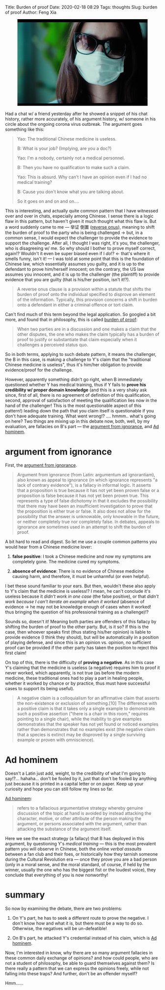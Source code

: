 Title: Burden of proof
Date: 2020-02-18 08:29
Tags: thoughts
Slug: burden of proof
Author: Feng Xia

<figure class="col s12">
  <img src="images/burden%20of%20proof.jpg"/>
</figure>


Had a chat w/ a friend yesterday after he showed a snippet of his chat
history, rather more accurately, of his argument history, w/ someone
in his circle about the ongoing corona virus outbreak. The argument
goes something like this:

> Yao: The traditional Chinese medicine is useless.
>
> B: What is your job? (Implying, are you a doc?)
>
> Yao: I'm a nobody, certainly not a medical personnel.
>
> B: Then you have no qualification to make such a claim.
>
> Yao: This is absurd. Why can't I have an opinion even if I had no
> medical training?
>
> B: Cause you don't know what you are talking about.
> 
> So it goes on and on and on....

This is interesting, and actually quite common pattern that I have
witnessed over and over in chats, especially among Chinese. I sense
there is a logic flaw in this pattern, but haven't given it much
thought what this flaw is. But a word suddenly came to me &mdash; 举证
倒置 ([reverse onus][1]), meaning to shift the burden of proof to the
party who is being challenged &rarr; but, in a common sense, I would
expect the challenger to provide the evidence to support the
challenge. After all, I thought I was right, it's you, the challenger,
who is disagreeing w/ me. So why should I bother to prove myself
correct, again!? Wouldn't it even be super biased even if I _do_!?
&larr; that's where it smells funny, isn't it! &mdash; I was told at
some point that this is the foundation of Chinese law, which
essentially assumes you guilty, and it is up to the defendant to prove
him/herself innocent; on the contrary, the US law assumes you
innocent, and it is up to the challenger (the plaintiff) to provide
evidence that you are guilty (that is his/her position, isn't it!?).

> A reverse onus clause is a provision within a statute that shifts the
> burden of proof onto the individual specified to disprove an element
> of the information. Typically, this provision concerns a shift in
> burden onto a defendant in either a criminal offence or tort claim. 
> 

Can't find much of this term beyond the legal application. So googled
a bit more, and found that in philosophy, this is called [burden of
proof][2]:

> When two parties are in a discussion and one makes a claim that the
> other disputes, the one who makes the claim typically has a burden of
> proof to justify or substantiate that claim especially when it
> challenges a perceived status quo.
> 

So in both terms, applying to such debate pattern, it means the
challenger, the B in this case, is making a challenge to Y's claim
that the "traditional Chinese medicine is useless", thus it's him/her
obligation to provide evidence/proof for the challenge.

However, apparently something didn't go right, when B immediately
questioned whether Y has medical training, thus if Y fails to **prove
his credibility w/ proper domain knowledge** (and this is a very shaky
ask since, first of all, there is no agreement of definition of this
qualification, second, approval of satisfaction of meeting the
qualification lies now in the hand of the challenger! This is the most
questionable aspect of this pattern!) leading down the path that you
claim itself is questionable if you don't have adequate training. What
went wrong!? .... hmmm.. what's going on here? Two things are mixing
up in this debate now, both, well, by my evaluation, are fallacies on
B's part  &mdash; the [argument from ignorance][3], and [Ad
hominem][4].

# argument from ignorance

First, the [argument from ignorance][3]. 

> Argument from ignorance (from Latin: argumentum ad ignorantiam), also
> known as appeal to ignorance (in which ignorance represents "a lack of
> contrary evidence"), is a fallacy in informal logic. It asserts that a
> proposition is true because it has not yet been proven false or a
> proposition is false because it has not yet been proven true. This
> represents a type of false dichotomy in that it excludes the
> possibility that there may have been an insufficient investigation to
> prove that the proposition is either true or false. It also does not
> allow for the possibility that the answer is unknowable, only knowable
> in the future, or neither completely true nor completely false. In
> debates, appeals to ignorance are sometimes used in an attempt to
> shift the burden of proof.
> 

A bit hard to read and digest. So let me use a couple common patterns
you would hear from a Chinese medicine lover:

1. **false positive**: I took a Chinese medicine and now my symptoms are completely gone. The medicine cured my symptoms.

2. **absence of evidence**: There is no evidence of Chinese medicine
   causing harm, and therefore, it must be unharmful (or even
   helpful).

I bet these sound familiar to your ears. But then, wouldn't these also
apply to Y's claim that the medicine is useless!? I mean, he can't
conclude it's useless because it _didn't work in one case_ (the false
positive), or that _didn't work because I can't iterate an example
when it worked_ (absence of evidence &rarr; he may not be knowledge
enough of cases when it worked! thus bringing the question of his
professional training as a challenge)!?

Sounds so, doesn't it! Meaning both parties are offenders of this
fallacy by shifting the burden of proof to the other party. But, is it
so? If this is the case, then whoever speaks first (thus stating
his/her opinion) is liable to provide evidence (I think they should),
but will be automatically in a position of playing defense, and since
this is an opinion vs. opinion, no sufficient proof can be provided if
the other party has taken the position to reject this first claim!

On top of this, there is the difficulty of **proving a negative**. As
in this case Y's claiming that the medicine is useless (a negative)
requires him to proof it never worked, which apparently, is not true
(as before the modern medicine, these traditional ones had to play a
part in healing people, whether it worked by chance or by practice,
thus must have successful cases to support its being useful).

> A negative claim is a colloquialism for an affirmative claim that
> asserts the non-existence or exclusion of something.[10] The
> difference with a positive claim is that it takes only a single
> example to demonstrate such a positive assertion ("there is a chair
> in this room," requires pointing to a single chair), while the
> inability to give examples demonstrates that the speaker has not yet
> found or noticed examples rather than demonstrates that no examples
> exist (the negative claim that a species is extinct may be disproved
> by a single surviving example or proven with omniscience).

# Ad hominem

Doesn't a Latin just add, weight, to the credibility of what I'm going
to say!?... hahaha... don't be fooled by it, just that don't be fooled
by anything just because it is printed in a capital letter or on
paper. Keep up your curiosity and hope you can still follow my lines
so far. 

[Ad hominem][4]:

> refers to a fallacious argumentative strategy whereby genuine
> discussion of the topic at hand is avoided by instead attacking the
> character, motive, or other attribute of the person making the
> argument, or persons associated with the argument, rather than
> attacking the substance of the argument itself.
> 

Here we see the exact strategy (a fallacy) that B has deployed in this
argument, by questioning Y's _medical training_ &mdash; this is the
most prevalent pattern you will observe in Chinese, both the online
_verbal assaults_ between a fan club and their foes, or historically
how they tarnish someone during the Cultural Revolution era &mdash;
once they prove you are a bad person (only in a moral sense, and the
moral standard, of course, if held by the winner, usually the one who
has the biggest fist or the loudest voice), they conclude that
everything of you is now nonworthy!

# summary

So now by examining the debate, there are two problems:

1. On Y's part, he has to seek a different route to prove the
   negative. I don't know how and what it is, but there must be a way
   to do so. Otherwise, the negatives will be un-defeatible!
   
2. On B's part, he attacked Y's credential instead of his claim, which
   is [Ad hominem][4].
   
Now, I'm interested in know, why there are so many argument fallacies
in these common daily exchange of opinions? and how could people, who
are not a student of philosophy, be able to guard themselves against
them? Is there really a pattern that we can express the opinions
freely, while not falling into these traps? And further, don't be an
offender myself?

Hmm...... 

[1]: https://en.wikipedia.org/wiki/Reverse_onus
[2]: https://en.wikipedia.org/wiki/Burden_of_proof_(philosophy)
[3]: https://en.wikipedia.org/wiki/Argument_from_ignorance
[4]: https://en.wikipedia.org/wiki/Ad_hominem
